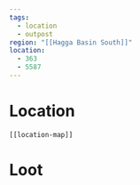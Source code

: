 ```yaml
---
tags:
  - location
  - outpost
region: "[[Hagga Basin South]]"
location:
  - 363
  - 5587
---
```

# Location
```meta-bind-embed
[[location-map]]
```
# Loot